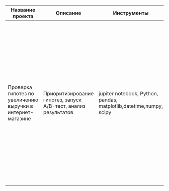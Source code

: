 |Название проекта|Описание|Инструменты|Вывод|
|-|--------|---|---|
|Проверка гипотез по увеличению выручки в интернет-магазине|Приоритизирование гипотез, запуск A/B-тест, анализ результатов|jupiter notebook, Python, pandas, matplotlib,datetime,numpy, scipy|В результате проверки гепотез, обнаружила, что есть статистическое различие в среднем количестве заказов на посетителя между группами и по очищенным и по сырым данным. Ср. количество заказов на посетителя возрасло, а вот средний чек показал отсутствие роста по очищенным данным |
